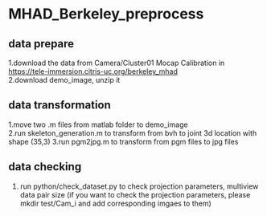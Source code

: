 <!--
 * @Author: sherrywaan sherrywaan@outlook.com
 * @Date: 2023-03-08 15:02:40
 * @LastEditors: sherrywaan sherrywaan@outlook.com
 * @LastEditTime: 2023-03-13 14:36:52
 * @FilePath: /dataset/MHAD_Berkeley/stereo_camera/MHAD_Berkeley_preprocess/README.md
 * @Description: 这是默认设置,请设置`customMade`, 打开koroFileHeader查看配置 进行设置: https://github.com/OBKoro1/koro1FileHeader/wiki/%E9%85%8D%E7%BD%AE
-->
# MHAD_Berkeley_preprocess

## data prepare
1.download the data from Camera/Cluster01 Mocap Calibration in https://tele-immersion.citris-uc.org/berkeley_mhad  
2.download demo_image, unzip it

## data transformation
1.move two .m files from matlab folder to demo_image  
2.run skeleton_generation.m to transform from bvh to joint 3d location with shape (35,3)
3.run pgm2jpg.m to transform from pgm files to jpg files

## data checking
1. run python/check_dataset.py to check projection parameters, multiview data pair size (if you want to check the projection parameters, please mkdir test/Cam_i and add corresponding imgaes to them)
